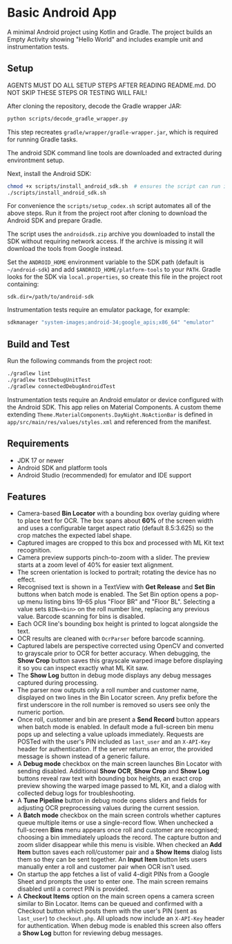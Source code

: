 # Basic Android App

A minimal Android project using Kotlin and Gradle. The project builds an Empty Activity showing "Hello World" and includes example unit and instrumentation tests.

## Setup
AGENTS MUST DO ALL SETUP STEPS AFTER READING README.md. DO NOT SKIP THESE STEPS OR TESTING WILL FAIL!

After cloning the repository, decode the Gradle wrapper JAR:

```bash
python scripts/decode_gradle_wrapper.py
```

This step recreates `gradle/wrapper/gradle-wrapper.jar`, which is required for running Gradle tasks.

The android SDK command line tools are downloaded and extracted during environtment setup.

Next, install the Android SDK:

```bash
chmod +x scripts/install_android_sdk.sh  # ensures the script can run if cloned without executable permissions
./scripts/install_android_sdk.sh
```

For convenience the `scripts/setup_codex.sh` script automates all of the above
steps. Run it from the project root after cloning to download the Android SDK
and prepare Gradle.

The script uses the `androidsdk.zip` archive you downloaded to install the SDK
without requiring network access. If the archive is missing it will download the
tools from Google instead.

Set the `ANDROID_HOME` environment variable to the SDK path (default is `~/android-sdk`) and add `$ANDROID_HOME/platform-tools` to your `PATH`.  Gradle looks for the SDK via `local.properties`, so create this file in the project root containing:

```
sdk.dir=/path/to/android-sdk
```

Instrumentation tests require an emulator package, for example:

```bash
sdkmanager "system-images;android-34;google_apis;x86_64" "emulator"
```

## Build and Test

Run the following commands from the project root:

```bash
./gradlew lint
./gradlew testDebugUnitTest
./gradlew connectedDebugAndroidTest
```

Instrumentation tests require an Android emulator or device configured with the Android SDK.
This app relies on Material Components. A custom theme extending `Theme.MaterialComponents.DayNight.NoActionBar` is defined in `app/src/main/res/values/styles.xml` and referenced from the manifest.

## Requirements

- JDK 17 or newer
- Android SDK and platform tools
- Android Studio (recommended) for emulator and IDE support

## Features

 - Camera-based **Bin Locator** with a bounding box overlay guiding where to place
  text for OCR. The box spans about **60%** of the screen width and uses a configurable target aspect ratio (default 8.5:3.625) so the crop matches the expected label shape.
- Captured images are cropped to this box and processed with ML Kit text
  recognition.
- Camera preview supports pinch-to-zoom with a slider. The preview starts at a
  zoom level of 40% for easier text alignment.
- The screen orientation is locked to portrait; rotating the device has no effect.
 - Recognised text is shown in a TextView with **Get Release** and **Set Bin**
   buttons when batch mode is enabled. The Set Bin option opens a pop-up menu
  listing bins 19-65 plus "Floor BR" and "Floor BL". Selecting a value sets
  `BIN=<bin>` on the roll number line, replacing any previous value. Barcode
  scanning for bins is disabled.
- Each OCR line's bounding box height is printed to logcat alongside the text.
- OCR results are cleaned with `OcrParser` before barcode scanning.
- Captured labels are perspective corrected using OpenCV and converted to grayscale prior to OCR for better accuracy. When debugging, the **Show Crop** button saves this grayscale warped image before displaying it so you can inspect exactly what ML Kit saw.
- The **Show Log** button in debug mode displays any debug messages captured during processing.
 - The parser now outputs only a roll number and customer name, displayed on two
  lines in the Bin Locator screen. Any prefix before the first underscore in the
  roll number is removed so users see only the numeric portion.
- Once roll, customer and bin are present a **Send Record** button appears when
  batch mode is enabled. In default mode a full-screen bin menu pops up and
  selecting a value uploads immediately. Requests are POSTed with the user's
  PIN included as `last_user` and an `X-API-Key` header for authentication. If
  the server returns an error, the provided message is shown instead of a
  generic failure.
 - A **Debug mode** checkbox on the main screen launches Bin Locator with sending
  disabled. Additional **Show OCR**, **Show Crop** and **Show Log** buttons reveal raw text
  with bounding box heights, an exact crop preview showing the warped image
  passed to ML Kit, and a dialog with collected debug logs for troubleshooting.
- A **Tune Pipeline** button in debug mode opens sliders and fields for
  adjusting OCR preprocessing values during the current session.
- A **Batch mode** checkbox on the main screen controls whether captures queue
  multiple items or use a single-record flow. When unchecked a full-screen
  **Bins** menu appears once roll and customer are recognised; choosing a bin
  immediately uploads the record. The capture button and zoom slider disappear
  while this menu is visible. When checked an **Add Item** button saves each
  roll/customer pair and a **Show Items** dialog lists them so they can be sent
  together. An **Input Item** button lets users manually enter a roll and
  customer pair when OCR isn't used.
- On startup the app fetches a list of valid 4-digit PINs from a Google Sheet
  and prompts the user to enter one. The main screen remains disabled until a
  correct PIN is provided.
- A **Checkout Items** option on the main screen opens a camera screen similar
  to Bin Locator. Items can be queued and confirmed with a Checkout button which
  posts them with the user's PIN (sent as `last_user`) to `checkout.php`. All
  uploads now include an `X-API-Key` header for authentication.
  When debug mode is enabled this screen also offers a **Show Log** button for
  reviewing debug messages.
